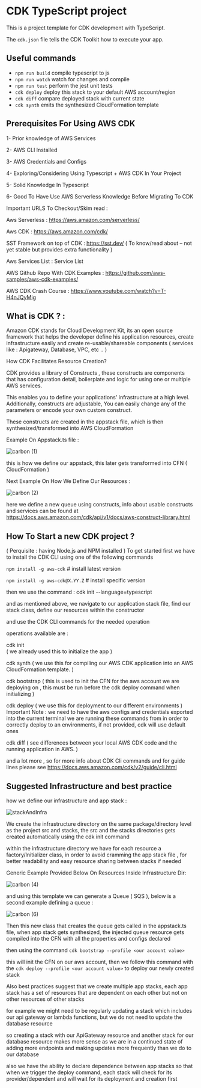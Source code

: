 # CDK TypeScript project

This is a project template for CDK development with TypeScript.

The `cdk.json` file tells the CDK Toolkit how to execute your app.

## Useful commands

- `npm run build` compile typescript to js
- `npm run watch` watch for changes and compile
- `npm run test` perform the jest unit tests
- `cdk deploy` deploy this stack to your default AWS account/region
- `cdk diff` compare deployed stack with current state
- `cdk synth` emits the synthesized CloudFormation template



## Prerequisites For Using AWS CDK

1- Prior knowledge of AWS Services

2- AWS CLI Installed

3- AWS Credentials and Configs

4- Exploring/Considering Using Typescript + AWS CDK In Your Project

5- Solid Knowledge In Typescript

6- Good To Have Use AWS Serverless Knowledge Before Migrating To CDK

Important URLS To Checkout/Skim read :

Aws Serverless : https://aws.amazon.com/serverless/

Aws CDK : https://aws.amazon.com/cdk/

SST Framework on top of CDK : https://sst.dev/
( To know/read about – not yet stable but provides extra functionality )

Aws Services List : Service List

AWS Github Repo With CDK Examples :
https://github.com/aws-samples/aws-cdk-examples/

AWS CDK Crash Course :
https://www.youtube.com/watch?v=T-H4nJQyMig

## What is CDK ? :

Amazon CDK stands for Cloud Development Kit, its an open source framework that helps the developer define his application resources, create infrastructure easily and create re-usable/shareable components ( services like : Apigateway, Database, VPC, etc .. )

How CDK Facilitates Resource Creation?

CDK provides a library of Constructs , these constructs are components that has configuration detail, boilerplate and logic for using one or multiple AWS services.

This enables you to define your applications' infrastructure at a high level. Additionally, constructs are adjustable, You can easily change any of the parameters or encode your own custom construct.

These constructs are created in the appstack file, which is then synthesized/transformed into AWS CloudFormation

Example On Appstack.ts file :

![carbon (1)](https://user-images.githubusercontent.com/26199518/192157532-f5ef0f13-b132-4221-91c5-412fb1e20360.png)



this is how we define our appstack, this later gets transformed into CFN ( CloudFormation )

Next Example On How We Define Our Resources :

![carbon (2)](https://user-images.githubusercontent.com/26199518/192157549-e2b09e00-ce22-4841-ae16-1e515c905c9a.png)


here we define a new queue using constructs, info about usable constructs and services can be found at https://docs.aws.amazon.com/cdk/api/v1/docs/aws-construct-library.html

## How To Start a new CDK project ?
( Perquisite : having Node.js and NPM installed )
To get started first we have to install the CDK CLI using one of the following commands

`npm install -g aws-cdk` # install latest version

`npm install -g aws-cdk@X.YY.Z` # install specific version

then we use the command : cdk init --language=typescript

and as mentioned above, we navigate to our application stack file, find our stack class, define our resources within the constructor

and use the CDK CLI commands for the needed operation

operations available are :

cdk init  
( we already used this to initialize the app )

cdk synth
( we use this for compiling our AWS CDK application into an AWS CloudFormation template. )

cdk bootstrap
( this is used to init the CFN for the aws account we are deploying on , this must be run before the cdk deploy command when initializing )

cdk deploy
( we use this for deployment to our different environments )
Important Note :
we need to have the aws configs and credentials exported into the current terminal we are running these commands from in order to correctly deploy to an environments, if not provided, cdk will use default ones

cdk diff
( see differences between your local AWS CDK code and the running application in AWS. )

and a lot more , so for more info about CDK Cli commands and for guide lines please see https://docs.aws.amazon.com/cdk/v2/guide/cli.html

## Suggested Infrastructure and best practice

how we define our infrastructure and app stack :

![stackAndInfra](https://user-images.githubusercontent.com/26199518/192157599-48f23da8-f1c9-44cd-a452-b2a7c4dc27b9.png)


We create the infrastructure directory on the same package/directory level as the project src and stacks, the src and the stacks directories gets created automatically using the cdk init command

within the infrastructure directory we have for each resource a factory/Initializer class, in order to avoid cramming the app stack file , for better readability and easy resource sharing between stacks if needed

Generic Example Provided Below On Resources Inside Infrastructure Dir:

![carbon (4)](https://user-images.githubusercontent.com/26199518/192157645-1dd2df43-d747-4687-a1ef-d4989846070e.png)



and using this template we can generate a Queue ( SQS ), below is a second example defining a queue :

![carbon (6)](https://user-images.githubusercontent.com/26199518/192157750-bd35b5d9-cc8b-463c-82a8-2338e13143db.png)


Then this new class that creates the queue gets called in the appstack.ts file, when app stack gets synthesized, the injected queue resource gets compiled into the CFN with all the properties and configs declared

then using the command `cdk bootstrap --profile <our account value>`

this will init the CFN on our aws account, then we follow this command with the `cdk deploy --profile <our account value>` to deploy our newly created stack

Also best practices suggest that we create multiple app stacks, each app stack has a set of resources that are dependent on each other but not on other resources of other stacks

for example we might need to be regularly updating a stack which includes our api gateway or lambda functions, but we do not need to update the database resource

so creating a stack with our ApiGateway resource and another stack for our database resource makes more sense as we are in a continued state of adding more endpoints and making updates more frequently than we do to our database

also we have the ability to declare dependence between app stacks so that when we trigger the deploy command, each stack will check for its provider/dependent and will wait for its deployment and creation first
